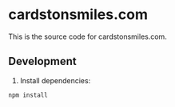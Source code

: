 # cardstonsmiles.com

This is the source code for cardstonsmiles.com.

## Development

1. Install dependencies:

```bash
npm install
```
